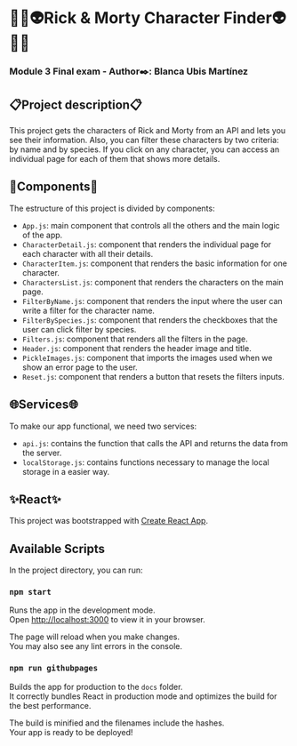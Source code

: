 # 🥒🚀👽Rick & Morty Character Finder👽🚀🥒
### Module 3 Final exam - Author✒️: Blanca Ubis Martínez

## 📋Project description📋

This project gets the characters of Rick and Morty from an API and lets you see their information.
Also, you can filter these characters by two criteria: by name and by species.
If you click on any character, you can access an individual page for each of them that shows more details.

## 🧩Components🧩

The estructure of this project is divided by components:

- `App.js`: main component that controls all the others and the main logic of the app.
- `CharacterDetail.js`: component that renders the individual page for each character with all their details.
- `CharacterItem.js`: component that renders the basic information for one character.
- `CharactersList.js`: component that renders the characters on the main page.
- `FilterByName.js`: component that renders the input where the user can write a filter for the character name.
- `FilterBySpecies.js`: component that renders the checkboxes that the user can click filter by species.
- `Filters.js`: component that renders all the filters in the page.
- `Header.js`: component that renders the header image and title.
- `PickleImages.js`: component that imports the images used when we show an error page to the user.
- `Reset.js`: component that renders a button that resets the filters inputs.

## 🌐Services🌐

To make our app functional, we need two services:

- `api.js`: contains the function that calls the API and returns the data from the server.
- `localStorage.js`: contains functions necessary to manage the local storage in a easier way.

## ✨React✨

This project was bootstrapped with [Create React App](https://github.com/facebook/create-react-app).

## Available Scripts

In the project directory, you can run:

### `npm start`

Runs the app in the development mode.\
Open [http://localhost:3000](http://localhost:3000) to view it in your browser.

The page will reload when you make changes.\
You may also see any lint errors in the console.

### `npm run githubpages`

Builds the app for production to the `docs` folder.\
It correctly bundles React in production mode and optimizes the build for the best performance.

The build is minified and the filenames include the hashes.\
Your app is ready to be deployed!
